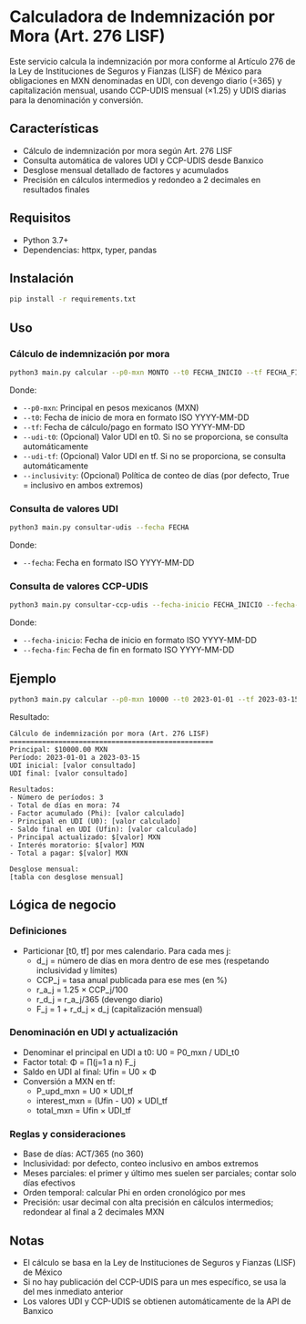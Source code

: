 # Calculadora de Indemnización por Mora (Art. 276 LISF)

Este servicio calcula la indemnización por mora conforme al Artículo 276 de la Ley de Instituciones de Seguros y Fianzas (LISF) de México para obligaciones en MXN denominadas en UDI, con devengo diario (÷365) y capitalización mensual, usando CCP-UDIS mensual (×1.25) y UDIS diarias para la denominación y conversión.

## Características

- Cálculo de indemnización por mora según Art. 276 LISF
- Consulta automática de valores UDI y CCP-UDIS desde Banxico
- Desglose mensual detallado de factores y acumulados
- Precisión en cálculos intermedios y redondeo a 2 decimales en resultados finales

## Requisitos

- Python 3.7+
- Dependencias: httpx, typer, pandas

## Instalación

```bash
pip install -r requirements.txt
```

## Uso

### Cálculo de indemnización por mora

```bash
python3 main.py calcular --p0-mxn MONTO --t0 FECHA_INICIO --tf FECHA_FIN [--udi-t0 VALOR_UDI_INICIAL] [--udi-tf VALOR_UDI_FINAL] [--inclusivity BOOL]
```

Donde:
- `--p0-mxn`: Principal en pesos mexicanos (MXN)
- `--t0`: Fecha de inicio de mora en formato ISO YYYY-MM-DD
- `--tf`: Fecha de cálculo/pago en formato ISO YYYY-MM-DD
- `--udi-t0`: (Opcional) Valor UDI en t0. Si no se proporciona, se consulta automáticamente
- `--udi-tf`: (Opcional) Valor UDI en tf. Si no se proporciona, se consulta automáticamente
- `--inclusivity`: (Opcional) Política de conteo de días (por defecto, True = inclusivo en ambos extremos)

### Consulta de valores UDI

```bash
python3 main.py consultar-udis --fecha FECHA
```

Donde:
- `--fecha`: Fecha en formato ISO YYYY-MM-DD

### Consulta de valores CCP-UDIS

```bash
python3 main.py consultar-ccp-udis --fecha-inicio FECHA_INICIO --fecha-fin FECHA_FIN
```

Donde:
- `--fecha-inicio`: Fecha de inicio en formato ISO YYYY-MM-DD
- `--fecha-fin`: Fecha de fin en formato ISO YYYY-MM-DD

## Ejemplo

```bash
python3 main.py calcular --p0-mxn 10000 --t0 2023-01-01 --tf 2023-03-15
```

Resultado:

```
Cálculo de indemnización por mora (Art. 276 LISF)
==================================================
Principal: $10000.00 MXN
Período: 2023-01-01 a 2023-03-15
UDI inicial: [valor consultado]
UDI final: [valor consultado]

Resultados:
- Número de períodos: 3
- Total de días en mora: 74
- Factor acumulado (Phi): [valor calculado]
- Principal en UDI (U0): [valor calculado]
- Saldo final en UDI (Ufin): [valor calculado]
- Principal actualizado: $[valor] MXN
- Interés moratorio: $[valor] MXN
- Total a pagar: $[valor] MXN

Desglose mensual:
[tabla con desglose mensual]
```

## Lógica de negocio

### Definiciones

- Particionar [t0, tf] por mes calendario. Para cada mes j:
  - d_j = número de días en mora dentro de ese mes (respetando inclusividad y límites)
  - CCP_j = tasa anual publicada para ese mes (en %)
  - r_a_j = 1.25 × CCP_j/100
  - r_d_j = r_a_j/365 (devengo diario)
  - F_j = 1 + r_d_j × d_j (capitalización mensual)

### Denominación en UDI y actualización

- Denominar el principal en UDI a t0: U0 = P0_mxn / UDI_t0
- Factor total: Φ = ∏(j=1 a n) F_j
- Saldo en UDI al final: Ufin = U0 × Φ
- Conversión a MXN en tf:
  - P_upd_mxn = U0 × UDI_tf
  - interest_mxn = (Ufin - U0) × UDI_tf
  - total_mxn = Ufin × UDI_tf

### Reglas y consideraciones

- Base de días: ACT/365 (no 360)
- Inclusividad: por defecto, conteo inclusivo en ambos extremos
- Meses parciales: el primer y último mes suelen ser parciales; contar solo días efectivos
- Orden temporal: calcular Phi en orden cronológico por mes
- Precisión: usar decimal con alta precisión en cálculos intermedios; redondear al final a 2 decimales MXN

## Notas

- El cálculo se basa en la Ley de Instituciones de Seguros y Fianzas (LISF) de México
- Si no hay publicación del CCP-UDIS para un mes específico, se usa la del mes inmediato anterior
- Los valores UDI y CCP-UDIS se obtienen automáticamente de la API de Banxico